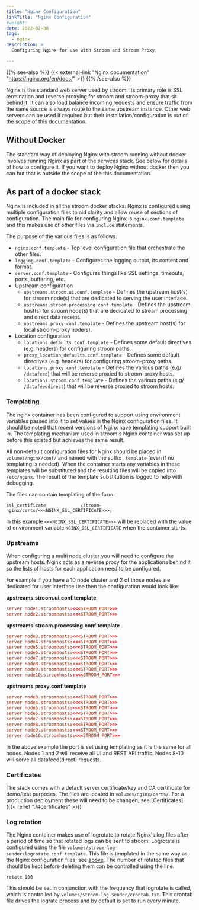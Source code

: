 ```yaml
---
title: "Nginx Configuration"
linkTitle: "Nginx Configuration"
#weight:
date: 2022-02-08
tags: 
  - nginx
description: >
  Configuring Nginx for use with Stroom and Stroom Proxy.

---
```


{{% see-also %}}
{{< external-link "Nginx documentation" "https://nginx.org/en/docs/" >}}
{{% /see-also %}}

Nginx is the standard web server used by stroom.
Its primary role is SSL termination and reverse proxying for stroom and stroom-proxy that sit behind it.
It can also load balance incoming requests and ensure traffic from the same source is always route to the same upstream instance.
Other web servers can be used if required but their installation/configuration is out of the scope of this documentation.


## Without Docker

The standard way of deploying Nginx with stroom running without docker involves running Nginx as part of the _services_ stack.
See below for details of how to configure it.
If you want to deploy Nginx without docker then you can but that is outside the scope of the this documentation.


## As part of a docker stack

Nginx is included in all the stroom docker stacks.
Nginx is configured using multiple configuration files to aid clarity and allow reuse of sections of configuration.
The main file for configuring Nginx is `nginx.conf.template` and this makes use of other files via `include` statements.

The purpose of the various files is as follows:

* `nginx.conf.template` - Top level configuration file that orchestrate the other files.
* `logging.conf.template` - Configures the logging output, its content and format.
* `server.conf.template` - Configures things like SSL settings, timeouts, ports, buffering, etc.
* Upstream configuration
  * `upstreams.stroom.ui.conf.template` - Defines the upstream host(s) for stroom node(s) that are dedicated to serving the user interface.
  * `upstreams.stroom.processing.conf.template` - Defines the upstream host(s) for stroom node(s) that are dedicated to stream processing and direct data receipt.
  * `upstreams.proxy.conf.template` - Defines the upstream host(s) for local stroom-proxy node(s).
* Location configuration
  * `locations_defaults.conf.template` - Defines some default directives (e.g. headers) for configuring stroom paths.
  * `proxy_location_defaults.conf.template` - Defines some default directives (e.g. headers) for configuring stroom-proxy paths. 
  * `locations.proxy.conf.template` - Defines the various paths (e.g/ `/datafeed`) that will be reverse proxied to stroom-proxy hosts.
  * `locations.stroom.conf.template` - Defines the various paths (e.g/ `/datafeeddirect`) that will be reverse proxied to stroom hosts. 


### Templating

The nginx container has been configured to support using environment variables passed into it to set values in the Nginx configuration files.
It should be noted that recent versions of Nginx have templating support built in.
The templating mechanism used in stroom's Nginx container was set up before this existed but achieves the same result.

All non-default configuration files for Nginx should be placed in `volumes/nginx/conf/` and named with the suffix `.template` (even if no templating is needed).
When the container starts any variables in these templates will be substituted and the resulting files will be copied into `/etc/nginx`.
The result of the template substitution is logged to help with debugging.

The files can contain templating of the form:

```text
ssl_certificate             /stroom-nginx/certs/<<<NGINX_SSL_CERTIFICATE>>>;
```

In this example `<<<NGINX_SSL_CERTIFICATE>>>` will be replaced with the value of environment variable `NGINX_SSL_CERTIFICATE` when the container starts.


### Upstreams

When configuring a multi node cluster you will need to configure the upstream hosts.
Nginx acts as a reverse proxy for the applications behind it so the lists of hosts for each application need to be configured.

For example if you have a 10 node cluster and 2 of those nodes are dedicated for user interface use then the configuration would look like:

**upstreams.stroom.ui.conf.template**
```conf
server node1.stroomhosts:<<<STROOM_PORT>>>
server node2.stroomhosts:<<<STROOM_PORT>>>
```

**upstreams.stroom.processing.conf.template**
```conf
server node3.stroomhosts:<<<STROOM_PORT>>>
server node4.stroomhosts:<<<STROOM_PORT>>>
server node5.stroomhosts:<<<STROOM_PORT>>>
server node6.stroomhosts:<<<STROOM_PORT>>>
server node7.stroomhosts:<<<STROOM_PORT>>>
server node8.stroomhosts:<<<STROOM_PORT>>>
server node9.stroomhosts:<<<STROOM_PORT>>>
server node10.stroomhosts:<<<STROOM_PORT>>>
```

**upstreams.proxy.conf.template**
```conf
server node3.stroomhosts:<<<STROOM_PORT>>>
server node4.stroomhosts:<<<STROOM_PORT>>>
server node5.stroomhosts:<<<STROOM_PORT>>>
server node6.stroomhosts:<<<STROOM_PORT>>>
server node7.stroomhosts:<<<STROOM_PORT>>>
server node8.stroomhosts:<<<STROOM_PORT>>>
server node9.stroomhosts:<<<STROOM_PORT>>>
server node10.stroomhosts:<<<STROOM_PORT>>>
```

In the above example the port is set using templating as it is the same for all nodes.
Nodes 1 and 2 will receive all UI and REST API traffic.
Nodes 8-10 will serve all datafeed(direct) requests.


### Certificates

The stack comes with a default server certificate/key and CA certificate for demo/test purposes.
The files are located in `volumes/nginx/certs/`.
For a production deployment these will need to be changed, see [Certificates]({{< relref "./#certificates" >}})


### Log rotation

The Nginx container makes use of logrotate to rotate Nginx's log files after a period of time so that rotated logs can be sent to stroom.
Logrotate is configured using the file `volumes/stroom-log-sender/logrotate.conf.template`.
This file is templated in the same way as the Nginx configuration files, see [above](#templating).
The number of rotated files that should be kept before deleting them can be controlled using the line.

```text
rotate 100
```

This should be set in conjunction with the frequency that logrotate is called, which is controlled by `volumes/stroom-log-sender/crontab.txt`.
This crontab file drives the lograte process and by default is set to run every minute.

